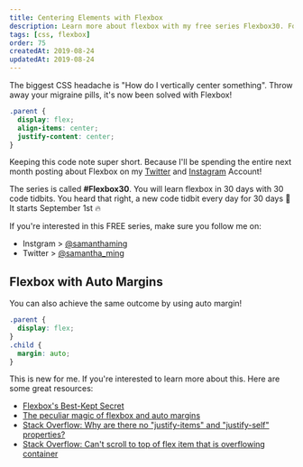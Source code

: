 ```yaml
---
title: Centering Elements with Flexbox
description: Learn more about flexbox with my free series Flexbox30. Follow my Twitter (@samantha_ming) or Instagram (@samanthaming) to catch it.
tags: [css, flexbox]
order: 75
createdAt: 2019-08-24
updatedAt: 2019-08-24
---
```


The biggest CSS headache is "How do I vertically center something". Throw away your migraine pills, it's now been solved with Flexbox!

```css
.parent {
  display: flex;
  align-items: center;
  justify-content: center;
}
```

Keeping this code note super short. Because I'll be spending the entire next month posting about Flexbox on my [Twitter](https://twitter.com/samantha_ming) and [Instagram](https://www.instagram.com/samanthaming/) Account!

The series is called **#Flexbox30**. You will learn flexbox in 30 days with 30 code tidbits. You heard that right, a new code tidbit every day for 30 days 💪 It starts September 1st 🔥

If you're interested in this FREE series, make sure you follow me on:

- Instgram > [@samanthaming](https://www.instagram.com/samanthaming/)
- Twitter > [@samantha_ming](https://twitter.com/samantha_ming)

## Flexbox with Auto Margins

You can also achieve the same outcome by using auto margin!

```css
.parent {
  display: flex;
}
.child {
  margin: auto;
}
```

This is new for me. If you're interested to learn more about this. Here are some great resources:

- [Flexbox's Best-Kept Secret](https://hackernoon.com/flexbox-s-best-kept-secret-bd3d892826b6)
- [The peculiar magic of flexbox and auto margins](https://css-tricks.com/the-peculiar-magic-of-flexbox-and-auto-margins/)
- [Stack Overflow: Why are there no "justify-items" and "justify-self" properties?](https://stackoverflow.com/questions/32551291/in-css-flexbox-why-are-there-no-justify-items-and-justify-self-properties/33856609#33856609)
- [Stack Overflow: Can't scroll to top of flex item that is overflowing container](https://stackoverflow.com/questions/33454533/cant-scroll-to-top-of-flex-item-that-is-overflowing-container)
